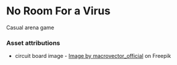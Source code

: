 ﻿# No Room For a Virus

Casual arena game

### Asset attributions

- circuit board image - <a href="https://www.freepik.com/free-vector/circuit-board-seamless-pattern_4546129.htm">Image by macrovector_official</a> on Freepik